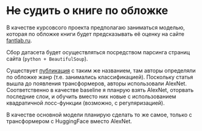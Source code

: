 # ~~Не~~ судить о книге по обложке

В качестве курсовсого проекта предполагаю заниматься моделью, которая по обложке книги будет предсказывать её оценку на сайте [fantlab.ru](https://fantlab.ru/).

Сбор датасета будет осуществляться посредством парсинга страниц сайта (`python + BeautifulSoup`).

Существует [публикация](https://arxiv.org/abs/1610.09204) с таким же названием, там авторы определяли по обложке жанр (т.е. занимались классификацией). Поскольку статья вышла до появления трансформеров, авторы использовали AlexNet. Соответственно в качестве baseline я планрую взять AlexNet, оторвать последние слои, и обучить вместо них новые с использованием квадратичной лосс-функции (возможно, с регуляризацией).

В качестве основной модели планирую сделать то же самое, только с трансформером c HuggingFace вместо AlexNet.
